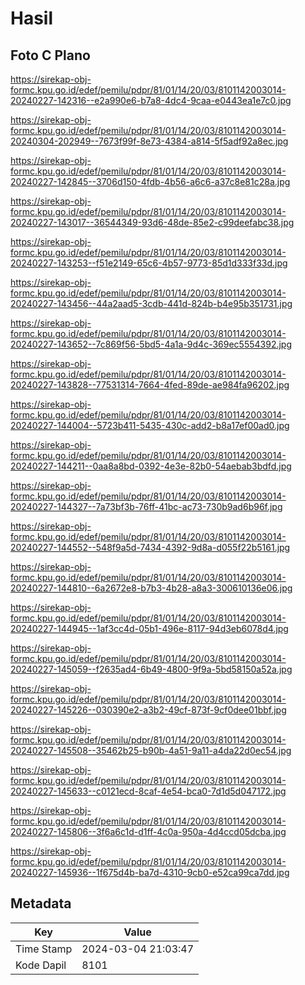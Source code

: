 # Hasil

## Foto C Plano

https://sirekap-obj-formc.kpu.go.id/edef/pemilu/pdpr/81/01/14/20/03/8101142003014-20240227-142316--e2a990e6-b7a8-4dc4-9caa-e0443ea1e7c0.jpg

https://sirekap-obj-formc.kpu.go.id/edef/pemilu/pdpr/81/01/14/20/03/8101142003014-20240304-202949--7673f99f-8e73-4384-a814-5f5adf92a8ec.jpg

https://sirekap-obj-formc.kpu.go.id/edef/pemilu/pdpr/81/01/14/20/03/8101142003014-20240227-142845--3706d150-4fdb-4b56-a6c6-a37c8e81c28a.jpg

https://sirekap-obj-formc.kpu.go.id/edef/pemilu/pdpr/81/01/14/20/03/8101142003014-20240227-143017--36544349-93d6-48de-85e2-c99deefabc38.jpg

https://sirekap-obj-formc.kpu.go.id/edef/pemilu/pdpr/81/01/14/20/03/8101142003014-20240227-143253--f51e2149-65c6-4b57-9773-85d1d333f33d.jpg

https://sirekap-obj-formc.kpu.go.id/edef/pemilu/pdpr/81/01/14/20/03/8101142003014-20240227-143456--44a2aad5-3cdb-441d-824b-b4e95b351731.jpg

https://sirekap-obj-formc.kpu.go.id/edef/pemilu/pdpr/81/01/14/20/03/8101142003014-20240227-143652--7c869f56-5bd5-4a1a-9d4c-369ec5554392.jpg

https://sirekap-obj-formc.kpu.go.id/edef/pemilu/pdpr/81/01/14/20/03/8101142003014-20240227-143828--77531314-7664-4fed-89de-ae984fa96202.jpg

https://sirekap-obj-formc.kpu.go.id/edef/pemilu/pdpr/81/01/14/20/03/8101142003014-20240227-144004--5723b411-5435-430c-add2-b8a17ef00ad0.jpg

https://sirekap-obj-formc.kpu.go.id/edef/pemilu/pdpr/81/01/14/20/03/8101142003014-20240227-144211--0aa8a8bd-0392-4e3e-82b0-54aebab3bdfd.jpg

https://sirekap-obj-formc.kpu.go.id/edef/pemilu/pdpr/81/01/14/20/03/8101142003014-20240227-144327--7a73bf3b-76ff-41bc-ac73-730b9ad6b96f.jpg

https://sirekap-obj-formc.kpu.go.id/edef/pemilu/pdpr/81/01/14/20/03/8101142003014-20240227-144552--548f9a5d-7434-4392-9d8a-d055f22b5161.jpg

https://sirekap-obj-formc.kpu.go.id/edef/pemilu/pdpr/81/01/14/20/03/8101142003014-20240227-144810--6a2672e8-b7b3-4b28-a8a3-300610136e06.jpg

https://sirekap-obj-formc.kpu.go.id/edef/pemilu/pdpr/81/01/14/20/03/8101142003014-20240227-144945--1af3cc4d-05b1-496e-8117-94d3eb6078d4.jpg

https://sirekap-obj-formc.kpu.go.id/edef/pemilu/pdpr/81/01/14/20/03/8101142003014-20240227-145059--f2635ad4-6b49-4800-9f9a-5bd58150a52a.jpg

https://sirekap-obj-formc.kpu.go.id/edef/pemilu/pdpr/81/01/14/20/03/8101142003014-20240227-145226--030390e2-a3b2-49cf-873f-9cf0dee01bbf.jpg

https://sirekap-obj-formc.kpu.go.id/edef/pemilu/pdpr/81/01/14/20/03/8101142003014-20240227-145508--35462b25-b90b-4a51-9a11-a4da22d0ec54.jpg

https://sirekap-obj-formc.kpu.go.id/edef/pemilu/pdpr/81/01/14/20/03/8101142003014-20240227-145633--c0121ecd-8caf-4e54-bca0-7d1d5d047172.jpg

https://sirekap-obj-formc.kpu.go.id/edef/pemilu/pdpr/81/01/14/20/03/8101142003014-20240227-145806--3f6a6c1d-d1ff-4c0a-950a-4d4ccd05dcba.jpg

https://sirekap-obj-formc.kpu.go.id/edef/pemilu/pdpr/81/01/14/20/03/8101142003014-20240227-145936--1f675d4b-ba7d-4310-9cb0-e52ca99ca7dd.jpg


## Metadata

| Key        | Value               |
| ---------- | ------------------- |
| Time Stamp | 2024-03-04 21:03:47 |
| Kode Dapil | 8101                |



